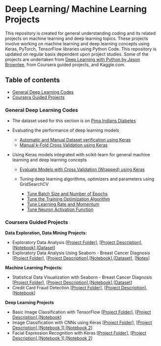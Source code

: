 # Deep Learning/ Machine Learning Projects

This repository is created for general understanding coding and its related projects on machine learning and deep learning topics. These projects involve working on machine learning and deep learning concepts using Keras, PyTorch, TensorFlow libraries using Python Code. This repository is updated on regular basis dependent upon project studies. Some of the projects are undertaken from [Deep Learning with Python by Jason Brownlee](https://machinelearningmastery.com/deep-learning-with-python/), from Coursera guided projects, and Kaggle.com.

## Table of contents
* [General Deep Learning Codes](#general-deep-learning-codes)
* [Coursera Guided Projects](#coursera-guided-projects)
<!---* [Regression-Project-Keras](#regression-project-keras))
* [Classification-Project-Keras](#classification-project-keras) --->

### General Deep Learning Codes
  * The dataset used for this section is on [Pima Indians Diabetes](https://github.com/worklifesg/Deep-Learning-Projects/blob/master/General%20Coding/pima-indians-diabetes.csv)
  
  * Evaluating the performance of deep learning models
  
    * [Automatic and Manual Dataset verification using Keras](https://github.com/worklifesg/Deep-Learning-Projects/blob/master/General%20Coding/Data_Splitting_Automatic_Manual_Verification_Dataset.py)
    * [Manual k-Fold Cross Validation using Keras](https://github.com/worklifesg/Deep-Learning-Projects/blob/master/General%20Coding/Kfold_Keras.py)
    
  * Using Keras models integrated with scikit-learn for general machine learning and deep learning concepts
    * [Evaluate Models with Cross Validation (Wrapped) using Keras](https://github.com/worklifesg/Deep-Learning-Projects/blob/master/General%20Coding/kfold_cross_validation_wrapped.py)
    * Tuning deep learning algorithms, optimizers and parameters using GridSearchCV
    
      * [Tune Batch Size and Number of Epochs](https://github.com/worklifesg/Deep-Learning-Projects/blob/master/General%20Coding/1.%20GridSearchCV_tune_batchepoch.py)
      * [Tune the Training Optimization Algorithm](https://github.com/worklifesg/Deep-Learning-Projects/blob/master/General%20Coding/2.%20GridSearchCV_tune_optimization_algorithm.py)
      * [Tune Learning Rate and Momentum](https://github.com/worklifesg/Deep-Learning-Projects/blob/master/General%20Coding/3.%20GridSearchCV_tune_learningrate_momentum.py)
      * [Tune Neuron Activation Function](https://github.com/worklifesg/Deep-Learning-Projects/blob/master/General%20Coding/4.%20GridSearchCV_tune_ActivationFunction.py)
    
### Coursera Guided Projects
**Data Exploration, Data Mining Projects:**
  * Exploratory Data Analysis [[Project Folder](https://github.com/worklifesg/Deep-Learning-Projects/tree/master/Coursera%20Guided%20Projects/Exploratory%20Data%20Analysis)], [[Project Description](https://github.com/worklifesg/Deep-Learning-Projects/blob/master/Coursera%20Guided%20Projects/Exploratory%20Data%20Analysis/Readme.md)],[[Notebook](https://github.com/worklifesg/Deep-Learning-Projects/blob/master/Coursera%20Guided%20Projects/Exploratory%20Data%20Analysis/EDAproject.ipynb)],[[Dataset](https://github.com/worklifesg/Deep-Learning-Projects/blob/master/Coursera%20Guided%20Projects/Exploratory%20Data%20Analysis/insurance-data.csv)]
  * Exploratory Data Analysis Using Seaborn - Breast Cancer Diagnosis [[Project Folder](https://github.com/worklifesg/Deep-Learning-Projects/tree/master/Coursera%20Guided%20Projects/Part%20A%20-%20Exploratory%20Data%20Analysis%20(Seaborn))], [[Project Description](https://github.com/worklifesg/Deep-Learning-Projects/blob/master/Coursera%20Guided%20Projects/Part%20A%20-%20Exploratory%20Data%20Analysis%20(Seaborn)/Readme.md)],[[Notebook](https://github.com/worklifesg/Deep-Learning-Projects/blob/master/Coursera%20Guided%20Projects/Part%20A%20-%20Exploratory%20Data%20Analysis%20(Seaborn)/ExploratoryDataAnalysis_Seaborn_Part%20A.ipynb)],[[Dataset](https://github.com/worklifesg/Deep-Learning-Projects/blob/master/Coursera%20Guided%20Projects/Part%20A%20-%20Exploratory%20Data%20Analysis%20(Seaborn)/data.csv)], [[Notes](https://github.com/worklifesg/Deep-Learning-Projects/blob/master/Coursera%20Guided%20Projects/Part%20A%20-%20Exploratory%20Data%20Analysis%20(Seaborn)/notes.pdf)]
  
**Machine Learning Projects:**  
  * Statistical Data Visualization with Seaborn - Breast Cancer Diagnosis [[Project Folder](https://github.com/worklifesg/Deep-Learning-Projects/tree/master/Coursera%20Guided%20Projects/Part%20B%20-%20Statistical%20Data%20Visualization%20with%20Seaborn)], [[Project Description](https://github.com/worklifesg/Deep-Learning-Projects/blob/master/Coursera%20Guided%20Projects/Part%20B%20-%20Statistical%20Data%20Visualization%20with%20Seaborn/Readme.md)],[[Notebook](https://github.com/worklifesg/Deep-Learning-Projects/blob/master/Coursera%20Guided%20Projects/Part%20B%20-%20Statistical%20Data%20Visualization%20with%20Seaborn/DV_ML_EDA_PartB.ipynb)],[[Dataset](https://github.com/worklifesg/Deep-Learning-Projects/blob/master/Coursera%20Guided%20Projects/Part%20B%20-%20Statistical%20Data%20Visualization%20with%20Seaborn/data.csv)]
  * Credit Card Fraud Detection [[Project Folder](https://github.com/worklifesg/Deep-Learning-Projects/tree/master/Deep%20Learning%20Finance%20Projects/Credit%20Card%20Fraud%20Detection)], [[Project Description](https://github.com/worklifesg/Deep-Learning-Projects/blob/master/Deep%20Learning%20Finance%20Projects/Credit%20Card%20Fraud%20Detection/Readme.md)],[[Notebook](https://github.com/worklifesg/Deep-Learning-Projects/blob/master/Deep%20Learning%20Finance%20Projects/Credit%20Card%20Fraud%20Detection/Credit%20Card%20Fraud%20Detection%20Predictive%20Models.ipynb)]
  
**Deep Learning Projects**
  * Basic Image Classification with TensorFlow [[Project Folder](https://github.com/worklifesg/Deep-Learning-Projects/tree/master/Coursera%20Guided%20Projects/Basic%20Image%20Classification%20with%20TensorFlow)], [[Project Description](https://github.com/worklifesg/Deep-Learning-Projects/blob/master/Coursera%20Guided%20Projects/Basic%20Image%20Classification%20with%20TensorFlow/Readme.md)],[[Notebook](https://github.com/worklifesg/Deep-Learning-Projects/blob/master/Coursera%20Guided%20Projects/Basic%20Image%20Classification%20with%20TensorFlow/Project_Image_Classification_Keras.ipynb)]
  * Image Classification with CNNs using Keras [[Project Folder](https://github.com/worklifesg/Deep-Learning-Projects/tree/master/Coursera%20Guided%20Projects/Image%20Classification%20with%20CNNs%20using%20Keras)], [[Project Description](https://github.com/worklifesg/Deep-Learning-Projects/blob/master/Coursera%20Guided%20Projects/Image%20Classification%20with%20CNNs%20using%20Keras/Readme.md)],[[Notebook 1](https://github.com/worklifesg/Deep-Learning-Projects/blob/master/Coursera%20Guided%20Projects/Image%20Classification%20with%20CNNs%20using%20Keras/Image%20Classification%20with%20CNN%20using%20Keras.ipynb)],[[Notebook 2](https://github.com/worklifesg/Deep-Learning-Projects/blob/master/Coursera%20Guided%20Projects/Image%20Classification%20with%20CNNs%20using%20Keras/Image%20Classification%20with%20CNNs%20-%20CIFAR-10%20Dataset.ipynb)]
  * Facial Expression Recognition with Keras [[Project Folder](https://github.com/worklifesg/Deep-Learning-Projects/tree/master/Coursera%20Guided%20Projects/Facial%20Expression%20Recognition%20with%20Keras%2C%20OpenCV%2C%20Flask)], [[Project Description](https://github.com/worklifesg/Deep-Learning-Projects/blob/master/Coursera%20Guided%20Projects/Facial%20Expression%20Recognition%20with%20Keras%2C%20OpenCV%2C%20Flask/Readme.md)],[[Notebook 1](https://github.com/worklifesg/Deep-Learning-Projects/blob/master/Coursera%20Guided%20Projects/Facial%20Expression%20Recognition%20with%20Keras%2C%20OpenCV%2C%20Flask/Facial_Expression_Training_Self_Version.ipynb)],[[Notebook 2](https://github.com/worklifesg/Deep-Learning-Projects/blob/master/Coursera%20Guided%20Projects/Facial%20Expression%20Recognition%20with%20Keras%2C%20OpenCV%2C%20Flask/Facial_Expression_Training_Author_Version.ipynb)]

